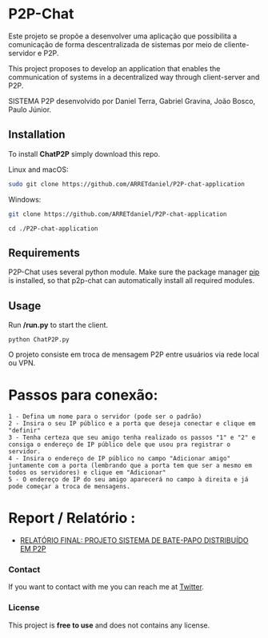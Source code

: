# P2P-Chat

Este projeto se propõe a desenvolver uma aplicação que possibilita a comunicação de forma descentralizada de sistemas por meio de cliente-servidor e P2P.

This project proposes to develop an application that enables the communication of systems in a decentralized way through client-server and P2P.

SISTEMA P2P desenvolvido por Daniel Terra, Gabriel Gravina, João Bosco, Paulo Júnior.


## Installation

To install **ChatP2P** simply download this repo.

Linux and macOS:

```bash
sudo git clone https://github.com/ARRETdaniel/P2P-chat-application
```

Windows:

```bash
git clone https://github.com/ARRETdaniel/P2P-chat-application
```

```batch
cd ./P2P-chat-application
```

## Requirements

P2P-Chat uses several python module. Make sure the package manager [pip](https://pip.pypa.io/en/stable/) is installed, so that p2p-chat can automatically install all required modules.

## Usage
Run **/run.py** to start the client.
```batch
python ChatP2P.py
```

O projeto consiste em troca de mensagem P2P entre usuários via rede local ou VPN.

# Passos para conexão:

```
1 - Defina um nome para o servidor (pode ser o padrão)
2 - Insira o seu IP público e a porta que deseja conectar e clique em "definir"
3 - Tenha certeza que seu amigo tenha realizado os passos "1" e "2" e consiga o endereço de IP público dele que usou pra registrar o servidor.
4 - Insira o endereço de IP público no campo "Adicionar amigo" juntamente com a porta (lembrando que a porta tem que ser a mesmo em todos os servidores) e clique em "Adicionar"
5 - O endereço de IP do seu amigo aparecerá no campo à direita e já pode começar a troca de mensagens.
```

# Report / Relatório :

- [RELATÓRIO FINAL: PROJETO SISTEMA DE BATE-PAPO DISTRIBUÍDO EM P2P](report/report.pdf)


### Contact

If you want to contact with me you can reach me at [Twitter](https://twitter.com/ARRETdaniel).


### License

This project is **free to use** and does not contains any license.
